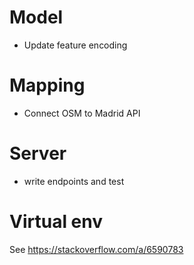 # Model
- Update feature encoding

# Mapping
- Connect OSM to Madrid API

# Server
- write endpoints and test

# Virtual env
See https://stackoverflow.com/a/6590783